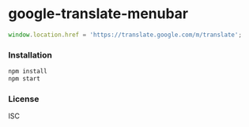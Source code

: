 # google-translate-menubar
```javascript
window.location.href = 'https://translate.google.com/m/translate';
```
### Installation
``` sh
npm install
npm start
```
### License
ISC
